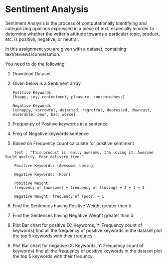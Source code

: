 # Sentiment Analysis

Sentiment Analysis is the process of computationally identifying and categorizing opinions expressed in a piece of text, especially in order to determine whether the writer's attitude towards a particular topic, product, etc. is positive, negative, or neutral.

In this assignment you are given with a dataset, containing text/reviews/conversation.

You need to do the following:

1. Download Dataset
2. Given below is a Sentiment array
   
   ```
   Positive Keywords
   [happy, joy, contentment, pleasure, contentedness]

   Negative Keywords
   [unhappy, sorrowful, dejected, regretful, depressed, downcast, miserable, poor, bad, worse]
   ```
3. Frequency of Positive keywords in a sentence
4. Freq of Negative keywords sentence
5. Based on Frequency count calculate  for positive sentiment
```
	text : "This product is really awesome, I'm loving it. Awesome Build quality. Poor delivery time."

	Positive Keywords: [Awesome, Loving]

    Negative Keywords: [Poor]

	Positive Weight: 
    frequency of (awesome) + frequency of (loving) = 2 + 1 = 3

    Negative Weight: frequency of (poor) = 1
```
6. Find the Sentences having Positive Weight greater than 5
   
7. Find the Sentences having Negative Weight greater than 5
   
8. Plot Bar chart for positive (X: Keywords, Y: Frequency count of keywords)
		find all the frequency of positive keywords in the dataset
		plot the top 5 keywords with their frequncy

9. Plot Bar chart for negative (X: Keywords, Y: Frequency count of keywords)
		find all the frequency of positive keywords in the dataset
		plot the top 5 keywords with their frequncy